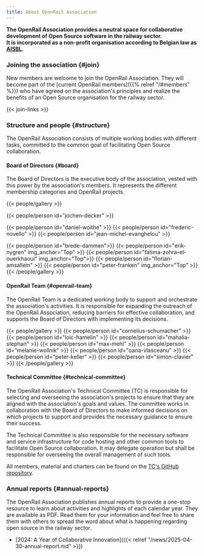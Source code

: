 ```yaml
---
title: About OpenRail Association
---
```


**The OpenRail Association provides a neutral space for collaborative development of Open Source software in the railway sector.\
It is incorporated as a non-profit organisation according to Belgian law as [AISBL](https://fpa.freecad.org/handbook/corporate/AISBL/rationale.html).**

### Joining the association {#join}

New members are welcome to join the OpenRail Association. They will become part of the [current OpenRail members]({{% relref "/#members" %}}) who have agreed on the association's principles and realize the benefits of an Open Source organisation for the railway sector.

{{< join-links >}}

### Structure and people {#structure}

The OpenRail Association consists of multiple working bodies with different tasks, committed to the common goal of facilitating Open Source collaboration.

#### Board of Directors {#board}

The Board of Directors is the executive body of the association, vested with this power by the association's members. It represents the different membership categories and OpenRail projects.

{{< people/gallery >}}
  <!-- BoD Chair -->
  {{< people/person id="jochen-decker" >}}
  <!-- BoD Vice-Chair(s) -->
  {{< people/person id="daniel-woithe" >}}
  {{< people/person id="frederic-novello" >}}
  {{< people/person id="jean-michel-evanghelou" >}}
  <!-- BoD further members -->
  {{< people/person id="brede-dammen">}}
  {{< people/person id="erik-nygren" img_anchor="Top" >}}
  {{< people/person id="fatima-zohra-el-ouerkhaoui" img_anchor="Top">}}
  {{< people/person id="florian-amsallem" >}} <!-- TC Chair -->
  {{< people/person id="peter-franken" img_anchor="Top" >}}
{{< /people/gallery >}}

#### OpenRail Team {#openrail-team}

The OpenRail Team is a dedicated working body to support and orchestrate the association's activities. It is responsible for expanding the outreach of the OpenRail Association, reducing barriers for effective collaboration, and supports the Board of Directors with implementing its decisions.

{{< people/gallery >}}
  {{< people/person id="cornelius-schumacher" >}}
  {{< people/person id="loic-hamelin" >}}
  {{< people/person id="mahalia-stephan" >}}
  {{< people/person id="max-mehl" >}}
  {{< people/person id="melanie-wollnik" >}}
  {{< people/person id="oana-vlasceanu" >}}
  {{< people/person id="peter-keller" >}}
  {{< people/person id="simon-clavier" >}}
{{< /people/gallery >}}

#### Technical Committee {#technical-committee}

The OpenRail Association's Technical Committee (TC) is responsible for selecting and overseeing the association's projects to ensure that they are aligned with the association's goals and values. The committee works in collaboration with the Board of Directors to make informed decisions on which projects to support and provides the necessary guidance to ensure their success.

The Technical Committee is also responsible for the necessary software and service infrastructure for code hosting and other common tools to facilitate Open Source collaboration. It may delegate operation but shall be responsible for overseeing the overall management of such tools.

All members, material and charters can be found on the [TC's GitHub repository](https://github.com/OpenRailAssociation/technical-committee).

### Annual reports {#annual-reports}

The OpenRail Association publishes annual reports to provide a one-stop resource to learn about activities and highlights of each calendar year. They are available as PDF. Read them for your information and feel free to share them with others to spread the word about what is happening regarding open source in the railway sector.

* [2024: A Year of Collaborative Innovation]({{< relref "/news/2025-04-30-annual-report.md" >}})

